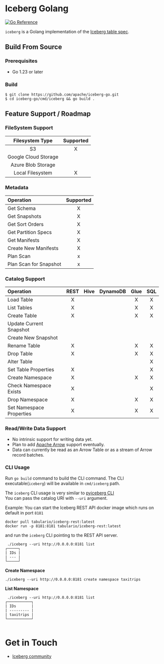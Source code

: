 <!--
 - Licensed to the Apache Software Foundation (ASF) under one or more
 - contributor license agreements.  See the NOTICE file distributed with
 - this work for additional information regarding copyright ownership.
 - The ASF licenses this file to You under the Apache License, Version 2.0
 - (the "License"); you may not use this file except in compliance with
 - the License.  You may obtain a copy of the License at
 -
 -   http://www.apache.org/licenses/LICENSE-2.0
 -
 - Unless required by applicable law or agreed to in writing, software
 - distributed under the License is distributed on an "AS IS" BASIS,
 - WITHOUT WARRANTIES OR CONDITIONS OF ANY KIND, either express or implied.
 - See the License for the specific language governing permissions and
 - limitations under the License.
 -->

# Iceberg Golang

[![Go Reference](https://pkg.go.dev/badge/github.com/apache/iceberg-go.svg)](https://pkg.go.dev/github.com/apache/iceberg-go)

`iceberg` is a Golang implementation of the [Iceberg table spec](https://iceberg.apache.org/spec/).

## Build From Source

### Prerequisites

* Go 1.23 or later

### Build

```shell
$ git clone https://github.com/apache/iceberg-go.git
$ cd iceberg-go/cmd/iceberg && go build .
```

## Feature Support / Roadmap

### FileSystem Support

| Filesystem Type      | Supported |
| :------------------: | :-------: |
| S3                   |    X      |
| Google Cloud Storage |           |
| Azure Blob Storage   |           |
| Local Filesystem     |    X      |

### Metadata

| Operation                | Supported |
| :----------------------- | :-------: |
| Get Schema               |     X     |
| Get Snapshots            |     X     |
| Get Sort Orders          |     X     |
| Get Partition Specs      |     X     |
| Get Manifests            |     X     |
| Create New Manifests     |     X     |
| Plan Scan                |     x     |
| Plan Scan for Snapshot   |     x     |

### Catalog Support

| Operation                | REST | Hive | DynamoDB | Glue | SQL |
|:-------------------------|:----:| :--: | :------: |:----:|:---:|
| Load Table               |  X   |      |          |  X   |  X  |
| List Tables              |  X   |      |          |  X   |  X  |
| Create Table             |  X   |      |          |  X   |  X  |
| Update Current Snapshot  |      |      |          |      |     |
| Create New Snapshot      |      |      |          |      |     |
| Rename Table             |  X   |      |          |  X   |  X  |
| Drop Table               |  X   |      |          |  X   |  X  |
| Alter Table              |      |      |          |      |  X  |
| Set Table Properties     |  X   |      |          |      |  X  |
| Create Namespace         |  X   |      |          |  X   |  X  |
| Check Namespace Exists   |  X   |      |          |      |  X  |
| Drop Namespace           |  X   |      |          |  X   |  X  |
| Set Namespace Properties |  X   |      |          |  X   |  X  |

### Read/Write Data Support

* No intrinsic support for writing data yet.
* Plan to add [Apache Arrow](https://pkg.go.dev/github.com/apache/arrow-go/) support eventually.
* Data can currently be read as an Arrow Table or as a stream of Arrow record batches.


### CLI Usage
Run `go build` command to build the CLI command. 
The CLI executable(`iceberg`) will be available in `cmd/iceberg` path.

The `iceberg` CLI usage is very similar to [pyiceberg CLI](https://py.iceberg.apache.org/cli/) \
You can pass the catalog URI with `--uri` argument.

Example:
You can start the Iceberg REST API docker image which runs on default in port `8181`
```
docker pull tabulario/iceberg-rest:latest
docker run -p 8181:8181 tabulario/iceberg-rest:latest
```
and run the `iceberg` CLI pointing to the REST API server.

```
 ./iceberg --uri http://0.0.0.0:8181 list
┌─────┐
| IDs |
| --- |
└─────┘
```
**Create Namespace**
```
./iceberg --uri http://0.0.0.0:8181 create namespace taxitrips
```

**List Namespace**
```
 ./iceberg --uri http://0.0.0.0:8181 list
┌───────────┐
| IDs       |
| --------- |
| taxitrips |
└───────────┘


```
# Get in Touch

- [Iceberg community](https://iceberg.apache.org/community/)
